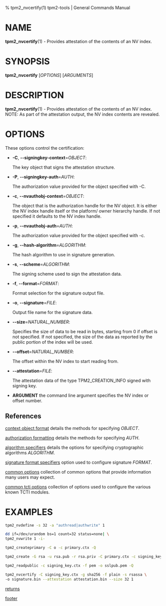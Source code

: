 % tpm2_nvcertify(1) tpm2-tools | General Commands Manual

# NAME

**tpm2_nvcertify**(1) - Provides attestation of the contents of an NV index.

# SYNOPSIS

**tpm2_nvcertify** [*OPTIONS*] [*ARGUMENTS*]

# DESCRIPTION

**tpm2_nvcertify**(1) - Provides attestation of the contents of an NV index.
NOTE: As part of the attestation output, the NV index contents are revealed.

# OPTIONS

These options control the certification:

  * **-C**, **\--signingkey-context**=_OBJECT_:

    The key object that signs the attestation structure.

  * **-P**, **\--signingkey-auth**=_AUTH_:

    The authorization value provided for the object specified with -C.

  * **-c**, **\--nvauthobj-context**=_OBJECT_:

    The object that is the authorization handle for the NV object. It is either
    the NV index handle itself or the platform/ owner hierarchy handle. If not
    specified it defaults to the NV index handle.

  * **-p**, **\--nvauthobj-auth**=_AUTH_:

    The authorization value provided for the object specified with -c.

  * **-g**, **\--hash-algorithm**=_ALGORITHM_:

    The hash algorithm to use in signature generation.

  * **-s**, **\--scheme**=_ALGORITHM_:

    The signing scheme used to sign the attestation data.

  * **-f**, **\--format**=_FORMAT_:

    Format selection for the signature output file.

  * **-o**, **\--signature**=_FILE_:

    Output file name for the signature data.

  * **\--size**=_NATURAL_NUMBER_:

    Specifies the size of data to be read in bytes, starting from 0 if
    offset is not specified. If not specified, the size of the data
    as reported by the public portion of the index will be used.

  * **\--offset**=_NATURAL_NUMBER_:

    The offset within the NV index to start reading from.

  * **--attestation**=_FILE_:

    The attestation data of the type TPM2_CREATION_INFO signed with signing key.

  * **ARGUMENT** the command line argument specifies the NV index or offset
    number.

## References

[context object format](common/ctxobj.md) details the methods for specifying
_OBJECT_.

[authorization formatting](common/authorizations.md) details the methods for
specifying _AUTH_.

[algorithm specifiers](common/alg.md) details the options for specifying
cryptographic algorithms _ALGORITHM_.

[signature format specifiers](common/signature.md) option used to configure
signature _FORMAT_.

[common options](common/options.md) collection of common options that provide
information many users may expect.

[common tcti options](common/tcti.md) collection of options used to configure
the various known TCTI modules.

# EXAMPLES

```bash
tpm2_nvdefine -s 32 -a "authread|authwrite" 1

dd if=/dev/urandom bs=1 count=32 status=none| \
tpm2_nvwrite 1 -i-

tpm2_createprimary -C o -c primary.ctx -Q

tpm2_create -G rsa -u rsa.pub -r rsa.priv -C primary.ctx -c signing_key.ctx -Q

tpm2_readpublic -c signing_key.ctx -f pem -o sslpub.pem -Q

tpm2_nvcertify -C signing_key.ctx -g sha256 -f plain -s rsassa \
-o signature.bin --attestation attestation.bin --size 32 1
```

[returns](common/returns.md)

[footer](common/footer.md)
